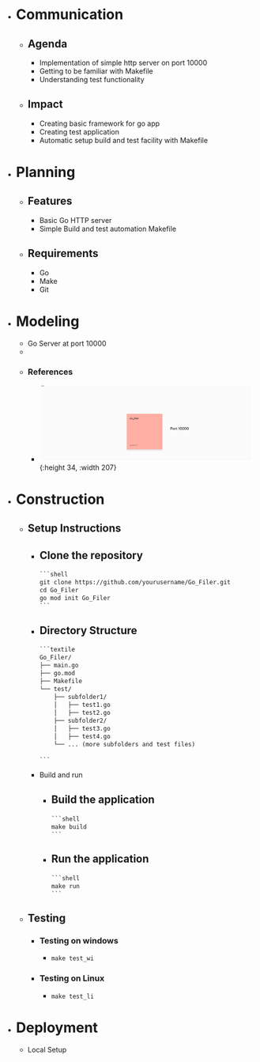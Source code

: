 - # Communication
	- ## Agenda
		- Implementation of simple http server on port 10000
		- Getting to be familiar with Makefile
		- Understanding test functionality
	- ## Impact
		- Creating basic framework for go app
		- Creating test application
		- Automatic setup build and test facility with Makefile
- # Planning
	- ## Features
		- Basic Go HTTP server
		- Simple Build and test automation Makefile
	- ## Requirements
		- Go
		- Make
		- Git
- # Modeling
	- Go Server at port 10000
	-
	- ### References
		- ![documentation reference](https://github.com/UJKC/Go_Filer/blob/main/Documentation/Version1/v1asset.png){:height 34, :width 207}
- # Construction
	- ## Setup Instructions
		- Clone the repository
			-
			  ```shell
			  git clone https://github.com/yourusername/Go_Filer.git
			  cd Go_Filer
			  go mod init Go_Filer
			  ```
		- Directory Structure
			-
			  ```textile
			  Go_Filer/
			  ├── main.go
			  ├── go.mod
			  ├── Makefile
			  └── test/
			      ├── subfolder1/
			      │   ├── test1.go
			      │   ├── test2.go
			      ├── subfolder2/
			      │   ├── test3.go
			      │   ├── test4.go
			      └── ... (more subfolders and test files)
			  
			  ```
		- Build and run
			- Build the application
				-
				  ```shell
				  make build
				  ```
			- Run the application
				-
				  ```shell
				  make run
				  ```
	- ## Testing
		- ### Testing on windows
			-
			  ```shell
			  make test_wi
			  ```
		- ### Testing on Linux
			-
			  ```shell
			  make test_li
			  ```
- # Deployment
	- Local Setup
